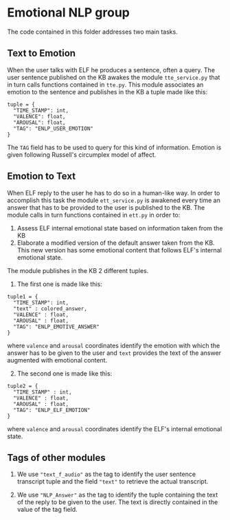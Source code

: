# Emotional NLP group

The code contained in this folder addresses two main tasks.

## Text to Emotion
When the user talks with ELF he produces a sentence, often a query. The user sentence published on the KB awakes the module `tte_service.py`  that in turn calls functions contained in `tte.py`. This module associates an emotion to the sentence and publishes in the KB a tuple made like this:

```
tuple = {
  "TIME_STAMP": int,
  "VALENCE": float,
  "AROUSAL": float,
  "TAG": "ENLP_USER_EMOTION"
}
```
The `TAG` field has to be used to query for this kind of information. Emotion is given following Russell's circumplex model of affect.

## Emotion to Text
When ELF reply to the user he has to do so in a human-like way. In order to accomplish this task the module `ett_service.py` is awakened every time an answer that has to be provided to the user is published to the KB. The module calls in turn functions contained in `ett.py` in order to:
1. Assess ELF internal emotional state based on information taken from the KB
2. Elaborate a modified version of the default answer taken from the KB. This new version has some emotional content that follows ELF's internal emotional state.

The module publishes in the KB 2 different tuples.
1. The first one is made like this:
```
tuple1 = {
  "TIME_STAMP": int,
  "text" : colored_answer,
  "VALENCE" : float,
  "AROUSAL" : float,
  "TAG": "ENLP_EMOTIVE_ANSWER"
}
```
where `valence` and `arousal` coordinates identify the emotion with which the answer has to be given to the user and `text` provides the text of the answer augmented with emotional content.

2. The second one is made like this:
```
tuple2 = {
  "TIME_STAMP" : int,
  "VALENCE" : float,
  "AROUSAL" : float,
  "TAG": "ENLP_ELF_EMOTION"
}
```
where `valence` and `arousal` coordinates identify the ELF's internal emotional state.

## Tags of other modules
1. We use `"text_f_audio"` as the tag to identify the user sentence transcript tuple and the field `"text"` to retrieve the actual transcript.

1. We use `"NLP_Answer"` as the tag to identify the tuple containing the text of the reply to be given to the user. The text is directly contained in the value of the tag field.
